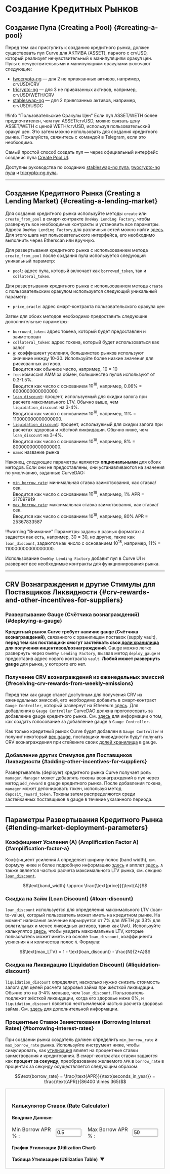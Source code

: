 <h1>Создание Кредитных Рынков</h1>

## **Создание Пула (Creating a Pool)** {#creating-a-pool}

Перед тем как приступить к созданию кредитного рынка, должен существовать пул Curve для АКТИВА (ASSET), парного с crvUSD, который реализует нечувствительный к манипуляциям оракул цен. Пулы с нечувствительными к манипуляциям оракулами включают следующие:

- [twocrypto-ng](https://docs.curve.fi/references/deployed-contracts/#twocrypto-ng) — для 2 не привязанных активов, например, crvUSD/CRV
- [tricrypto-ng](https://docs.curve.fi/references/deployed-contracts/#tricrypto-ng) — для 3 не привязанных активов, например, crvUSD/WETH/CRV
- [stableswap-ng](https://docs.curve.fi/references/deployed-contracts/#stableswap-ng) — для 2 привязанных активов, например, crvUSD/USDC

!!!info "Пользовательские Оракулы Цен"
    Если пул ASSET/WETH более предпочтителен, чем пул ASSET/crvUSD, можно связать цену ASSET/WETH с ценой WETH/crvUSD, используя пользовательский оракул цен. Это затем можно использовать для создания кредитного рынка. Пожалуйста, свяжитесь с командой в Telegram, если это необходимо.

Самый простой способ создать пул — через официальный интерфейс создания пула [Create Pool UI](https://curve.fi/#/ethereum/create-pool).

Доступны руководства по созданию [stableswap-ng пула](../factory-pools/creating-a-stableswap-ng-pool.md), [twocrypto-ng пула](../factory-pools/creating-a-twocrypto-ng-pool.md) и [tricrypto-ng пула](../factory-pools/creating-a-tricrypto-ng-pool.md).

---

## **Создание Кредитного Рынка (Creating a Lending Market)** {#creating-a-lending-market}

Для создания кредитного рынка используйте методы `create` или `create_from_pool` в смарт-контракте `OneWay Lending Factory`, чтобы развернуть все необходимые контракты и установить все параметры. Адреса `OneWay Lending Factory` для различных сетей можно найти [здесь](https://docs.curve.fi/references/deployed-contracts/#curve-lending). Для этого шага нет пользовательского интерфейса, его необходимо выполнить через Etherscan или вручную.

Для развертывания кредитного рынка с использованием метода `create_from_pool` после создания пула используется следующий уникальный параметр:

- `pool`: адрес пула, который включает как `borrowed_token`, так и `collateral_token`.

Для развертывания кредитного рынка с использованием метода `create` с пользовательским оракулом используется следующий уникальный параметр:

- `price_oracle`: адрес смарт-контракта пользовательского оракула цен

Затем для обоих методов необходимо предоставить следующие дополнительные параметры:

- `borrowed_token`: адрес токена, который будет предоставлен и заимствован
- `collateral_token`: адрес токена, который будет использоваться как залог
- [`A`](#amplification-factor-a): коэффициент усиления, большинство рынков используют значение между 10-30. Используйте более низкие значения для рискованных активов.  
  Вводится как обычное число, например, 10 = 10
- `fee`: комиссия AMM за обмен, большинство пулов используют от 0.3-1.5%.  
  Вводится как число с основанием $10^{18}$, например, 0.06% = 6000000000000000.
- [`loan_discount`](#loan-discount): процент, используемый для скидки залога при расчете максимального LTV. Обычно выше, чем `liquidation_discount` на 3-4%.  
  Вводится как число с основанием $10^{18}$, например, 11% = 110000000000000000.
- [`liquidation_discount`](#liquidation-discount): процент, используемый для скидки залога при расчетах здоровья и жёсткой ликвидации. Обычно ниже, чем `loan_discount` на 3-4%.  
  Вводится как число с основанием $10^{18}$, например, 8% = 80000000000000000.
- `name`: название рынка

Наконец, следующие параметры являются **опциональными** для обоих методов. Если они не предоставлены, они устанавливаются на значения по умолчанию, заданные CurveDAO:

- [`min_borrow_rate`](#borrowing-interest-rates): минимальная ставка заимствования, как ставка/сек.  
  Вводится как число с основанием $10^{18}$, например, 1% APR = 317097919
- [`max_borrow_rate`](#borrowing-interest-rates): максимальная ставка заимствования, как ставка/сек.  
  Вводится как число с основанием $10^{18}$, например, 80% APR = 25367833587

!!!warning "Внимание"
    Параметры заданы в разных форматах: `A` задается как есть, например, 30 = 30, но другие, такие как `loan_discount`, задаются как число с основанием $10^{18}$, например, 11% = 110000000000000000.

Использование `OneWay Lending Factory` добавит пул в Curve UI и развернет все необходимые контракты для функционирования рынка.

---

## **CRV Вознаграждения и другие Стимулы для Поставщиков Ликвидности** {#crv-rewards-and-other-incentives-for-suppliers}

### **Развертывание Gauge (Счётчика вознаграждений)** {#deploying-a-gauge}

**Кредитный рынок Curve требует наличие gauge (Счётчика вознаграждений)**, связанного с хранилищем поставок (supply vault), **перед тем как поставщики смогут застейкать свои [доли хранилища](./overview.md#supply-vault-share-tokens) для получения инцентивов/вознаграждений**. Gauge можно легко развернуть через `OneWay Lending Factory`, вызвав метод `deploy_gauge` и предоставив адрес нового контракта `vault`. **Любой может развернуть gauge** для рынка, у которого его нет.

### **Получение CRV вознаграждений из еженедельных эмиссий** {#receiving-crv-rewards-from-weekly-emissions}

Перед тем как gauge станет доступным для получения CRV из еженедельных эмиссий, его необходимо добавить в смарт-контракт `Gauge Controller`, который развернут на Ethereum [здесь](https://etherscan.io/address/0x2F50D538606Fa9EDD2B11E2446BEb18C9D5846bB). Для добавления в `Gauge Controller` CurveDAO должна проголосовать за добавление gauge кредитного рынка. См. [здесь](../reward-gauges/creating-a-pool-gauge.md#submit-a-dao-vote) для информации о том, как создать голосование за добавление gauge в `Gauge Controller`.

Как только кредитный рынок Curve будет добавлен в `Gauge Controller` и получит некоторый [вес gauge](../reward-gauges/gauge-weights.md), поставщики ликвидности будут получать CRV вознаграждения при стейкинге своих [долей хранилища](./overview.md#supply-vault-share-tokens) в gauge.

### **Добавление других Стимулов для Поставщиков Ликвидности** {#adding-other-incentives-for-suppliers}

Развертыватель (deployer) кредитного рынка Curve получает роль `manager`. `Manager` может добавлять токены вознаграждений в пул через метод `add_reward` в gauge кредитного рынка. После добавления токена, `manager` может депонировать токен, используя метод `deposit_reward_token`. Токены затем распределяются среди застейканных поставщиков в gauge в течение указанного периода.

---

## **Параметры Развертывания Кредитного Рынка** {#lending-market-deployment-parameters}

### **Коэффициент Усиления (A) (Amplification Factor A)** {#amplification-factor-a}

Коэффициент усиления `A` определяет ширину полос (band width), см. формулу ниже и более подробную информацию [здесь](../crvusd/loan-concepts.md#bands-n) и апплет [здесь](../crvusd/loan-concepts.md#band-calculator). `A` также является частью расчета максимального LTV рынка, см. секцию [`loan_discount`](#loan-discount).

$$\text{band_width} \approx \frac{\text{price}}{\text{A}}$$

### **Скидка на Займ (Loan Discount)** {#loan-discount}

`loan_discount` используется для определения максимального LTV (loan-to-value), который пользователь может иметь на кредитном рынке. На момент написания значение варьируется от 7% для WETH до 33% для волатильных и менее ликвидных активов, таких как UwU. Используйте калькулятор [здесь](../crvusd/loan-concepts.md#loan-discount), чтобы увидеть максимальные LTV, которые пользователь может иметь на основе `loan_discount`, коэффициента усиления `A` и количества полос `N`. Формула:

$$\text{max_LTV} = 1 - \text{loan_discount} - \frac{N}{2*A}$$

### **Скидка на Ликвидацию (Liquidation Discount)** {#liquidation-discount}

`liquidation_discount` определяет, насколько нужно снизить стоимость залога для целей расчета здоровья займа при жёсткой ликвидации. Обычно это на 3-4% меньше, чем `loan_discount`. Пользователь подлежит жёсткой ликвидации, когда его здоровье ниже 0%, и `liquidation_discount` является неотъемлемой частью расчета здоровья займа. См. [здесь](../crvusd/loan-concepts.md#loan-health) для дополнительной информации.

### **Процентные Ставки Заимствования (Borrowing Interest Rates)** {#borrowing-interest-rates}

При создании рынка создатель должен определить `min_borrow_rate` и `max_borrow_rate` рынка. Используйте инструмент ниже, чтобы симулировать, как [утилизация](./overview.md#utilization-rate) влияет на процентные ставки заимствования и кредитования. В смарт-контрактах ставки задаются как **процент за секунду**, преобразование желаемого `APR` в `borrow_rate` в процентах за секунду осуществляется следующим образом:

$$\text{borrow_rate} = \frac{\text{APR}}{\text{seconds_in_year}} = \frac{\text{APR}}{86400 \times 365}$$

<div style="border: 1px solid #ccc; padding: 20px; margin-bottom:0;">
<h3>Калькулятор Ставок (Rate Calculator)</h3>
<h4>Вводные Данные:</h4>
<div class="input">
<div style="display: flex; align-items: center; justify-content: center; font-size: 16px;">
    <label for="rateMinInput" style="margin-right: 10px;">Min Borrow APR % :</label>
    <input type="number" id="rateMinInput" min="0" max="1000" step="1" value="0.5" style="font-size: 16px; width: 80px;">
    <label for="rateMaxInput" style="margin-left: 20px; margin-right: 10px;">Max Borrow APR % :</label>
    <input type="number" id="rateMaxInput" min="0" max="1000" step="1" value="50" style="font-size: 16px; width: 80px;">
</div>
<h4>График Утилизации (Utilization Chart)</h4>
<canvas id="interestRateChart"></canvas>
</div>
<div class="collapsible-table">
  <h4 class="collapsible-heading">
    Таблица Утилизации (Utilization Table)
    <span class="expand-text"></span>
  </h4>
  <div id="dataTable" class="md-typeset__table"></div>
</div>
</div>



<script src="https://cdn.jsdelivr.net/npm/chart.js"></script>
<script src="https://cdn.jsdelivr.net/npm/chartjs-plugin-annotation"></script>

<script>

document.addEventListener("change", function (event) {
    if (event.target.matches('input[name="__palette"]')) {
      location.reload();
    }
  });

function isUserDarkmode() {
  var colorScheme = document.querySelector('body').getAttribute('data-md-color-scheme');
  return colorScheme === 'slate';
}

let rateChart = null;
let tableData = [];

 function updateAll() {
    updateRateGraph();
    updateTable();
}

document.addEventListener('DOMContentLoaded', function() {
    updateAll(); // Рисуем начальный график ставок с дефолтными значениями

    // график ставок
    const rateMinInput = document.getElementById('rateMinInput');
    const rateMaxInput = document.getElementById('rateMaxInput');
    rateMinInput.addEventListener('change', updateAll);
    rateMaxInput.addEventListener('change', updateAll);
});

function updateRateGraph() {
    const rateMin = parseFloat(document.getElementById('rateMinInput').value)/100;
    const rateMax = parseFloat(document.getElementById('rateMaxInput').value)/100;
    let borrowDataPoints = [];
    let lendDataPoints = [];
    tableData = [];

    for (let u = 0; u <= 1.01; u += 0.01) {
        let borrowRate = rateMin * Math.pow((rateMax / rateMin), u);
        let lendRate = u * rateMin * Math.pow((rateMax / rateMin), u);
        borrowDataPoints.push({x: u * 100, y: borrowRate * 100});
        lendDataPoints.push({x: u * 100, y: lendRate * 100});
        
        // Добавляем данные в массив таблицы (округлено до 2 знаков после запятой)
        tableData.push({
            utilization: (u * 100).toFixed(2),
            borrowAPR: (borrowRate * 100).toFixed(2),
            lendAPR: (lendRate * 100).toFixed(2),
            spread:  ((borrowRate-lendRate) * 100).toFixed(2)
        });
    }

    const ctx = document.getElementById('interestRateChart').getContext('2d');

    const data = {
        datasets: [
            {
                label: 'Borrow APR',
                data: borrowDataPoints,
                borderColor: 'rgba(75, 192, 192, 0.9)',
                fill: false,
                pointRadius: 0,
                showLine: true,
                borderWidth: 2,
            },
            {
                label: 'Lend APR',
                data: lendDataPoints,
                borderColor: 'rgba(255, 99, 132, 0.9)',
                fill: false,
                pointRadius: 0,
                showLine: true,
                borderWidth: 2,
            }
        ]
    };

    const config = {
        type: 'scatter',
        data: data,
        options: {
            scales: {
                x: {
                    type: 'linear',
                    position: 'bottom',
                    title: {
                        display: true,
                        text: 'Утилизация (%)'
                    },
                    max: 100
                },
                y: {
                    title: {
                        display: true,
                        text: 'APR (%)'
                    },
                    beginAtZero: true
                }
            },
            interaction: {
                mode: 'nearest',
                intersect: false,
                axis: 'x'
            },
            plugins: {
                tooltip: {
                    mode: 'index',
                    intersect: false,
                    filter: function(tooltipItem) {
                        return tooltipItem.datasetIndex === 0;
                    },
                    enabled: true,
                    backgroundColor: 'rgba(0, 0, 0, 0.7)',
                    bodyColor: '#ffffff',
                    bodyFont: {
                        size: 12,
                    },
                    borderColor: 'rgba(0, 0, 0, 0.7)',
                    borderWidth: 1,
                    usePointStyle: false,
                    padding: 4,
                    displayColors: false,
                    callbacks: {
                        title: function() {
                            return '';
                        },
                        label: function(context) {
                            const utilization = context.parsed.x.toFixed(2);
                            const borrowRate = context.chart.data.datasets[0].data[context.dataIndex].y.toFixed(2);
                            const lendRate = context.chart.data.datasets[1].data[context.dataIndex].y.toFixed(2);
                            return [
                                `Утилизация: ${utilization}%`,
                                `Borrow APR: ${borrowRate}%`,
                                `Lend APR: ${lendRate}%`
                            ];
                        }
                    }
                },
            },
            legend: {
                position: 'bottom'
            }
        }     
    };

    if (rateChart) {
            rateChart.destroy();
    }
        rateChart = new Chart(ctx, config);
    }
  
   function updateTable() {
    // Создаем и заполняем таблицу
    const tableContainer = document.getElementById('dataTable');
    let csv = `Utilization; Borrow APR; Lend APR; Spread`;
    let tableHTML = `
        <table>
            <thead>
                <tr>
                    <th>Утилизация (%)</th>
                    <th>Borrow APR (%)</th>
                    <th>Lend APR (%)</th>
                    <th>Spread (%)</th>
                </tr>
            </thead>
            <tbody>
    `;


    for (let i = 0; i < tableData.length; i++) {
        if (i % 5 === 0) { // Добавляем строки только для каждого 5% шага
            const row = tableData[i];
            csv += `${row.utilization};${row.borrowAPR};${row.lendAPR};${row.spread}`;
            tableHTML += `
                <tr>
                    <td>${row.utilization}</td>
                    <td>${row.borrowAPR}</td>
                    <td>${row.lendAPR}</td>
                     <td>${row.spread}</td>
                </tr>
            `;
        }
    }

    tableHTML += `
            </tbody>
        </table>
    `;

   tableContainer.innerHTML = tableHTML;
   console.log(csv);
   }
 
</script>

<style>
  .collapsible-heading {
    cursor: pointer;
    margin-bottom: 0;
    display: flex;
    align-items: center;
  }
  .collapsible-heading::after {
    content: '\25BC';
    margin-left: 0.5em;
    display: inline-block;
    transition: transform 0.15s ease-in-out;
  }
  .collapsible-heading.collapsed::after {
    transform: rotate(-90deg);
  }
  .collapsible-table.collapsed #dataTable {
    display: none;
  }
  .expand-text {
    font-weight: normal;
    color: grey;
    font-size: 0.8em;
    margin-left: 0.3em;
    order: 1;
  }
  .collapsible-heading::after {
    order: 0;
  }
</style>

<script>
document.addEventListener('DOMContentLoaded', function() {
  const heading = document.querySelector('.collapsible-heading');
  const table = document.querySelector('.collapsible-table');
  const expandText = heading.querySelector('.expand-text');
  
  // Устанавливаем начальное состояние как свернутое и устанавливаем начальный текст
  table.classList.add('collapsed');
  heading.classList.add('collapsed');
  expandText.textContent = '(click to expand)';

  heading.addEventListener('click', function() {
    table.classList.toggle('collapsed');
    heading.classList.toggle('collapsed');
    
    // Обновляем текст разворачивания/свертывания
    expandText.textContent = table.classList.contains('collapsed') ? '(click to expand)' : '(click to collapse)';
  });
});
</script>

